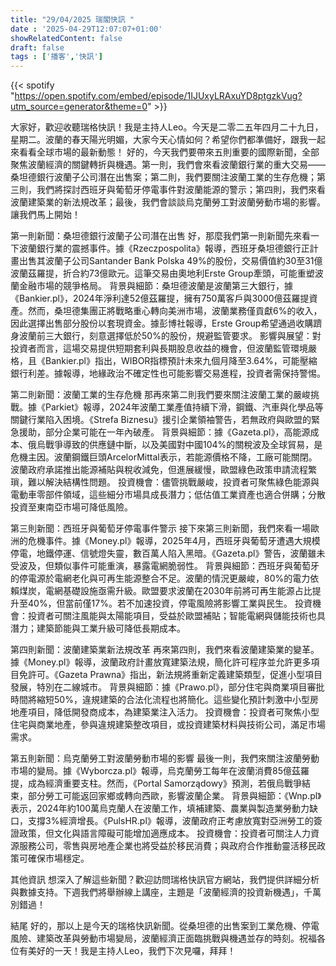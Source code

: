 ```yaml
---
title: "29/04/2025 瑞閣快訊 "
date : '2025-04-29T12:07:07+01:00'
showRelatedContent: false
draft: false
tags : ['播客','快訊']
---
```

{{< spotify "https://open.spotify.com/embed/episode/1IJUxyLRAxuYD8ptgzkVug?utm_source=generator&theme=0" >}}

大家好，歡迎收聽瑞格快訊！我是主持人Leo。今天是二零二五年四月二十九日，星期二。波蘭的春天陽光明媚，大家今天心情如何？希望你們都準備好，跟我一起來看看全球市場的最新動態！
好的，今天我們要帶來五則重要的國際新聞，全部聚焦波蘭經濟的關鍵轉折與機遇。第一則，我們會來看波蘭銀行業的重大交易——桑坦德銀行波蘭子公司潛在出售案；第二則，我們要關注波蘭工業的生存危機；第三則，我們將探討西班牙與葡萄牙停電事件對波蘭能源的警示；第四則，我們來看波蘭建築業的新法規改革；最後，我們會談談烏克蘭勞工對波蘭勞動市場的影響。讓我們馬上開始！

第一則新聞：桑坦德銀行波蘭子公司潛在出售
好，那麼我們第一則新聞先來看一下波蘭銀行業的震撼事件。據《Rzeczpospolita》報導，西班牙桑坦德銀行正計畫出售其波蘭子公司Santander Bank Polska 49%的股份，交易價值約30至31億波蘭茲羅提，折合約73億歐元。這筆交易由奧地利Erste Group牽頭，可能重塑波蘭金融市場的競爭格局。
背景與細節：桑坦德波蘭是波蘭第三大銀行，據《Bankier.pl》，2024年淨利達52億茲羅提，擁有750萬客戶與3000億茲羅提資產。然而，桑坦德集團正將戰略重心轉向美洲市場，波蘭業務僅貢獻6%的收入，因此選擇出售部分股份以套現資金。據彭博社報導，Erste Group希望通過收購躋身波蘭前三大銀行，刻意選擇低於50%的股份，規避監管要求。
影響與展望：對投資者而言，這場交易提供短期套利與長期股息收益的機會，但波蘭監管環境嚴格，且《Bankier.pl》指出，WIBOR指標預計未來九個月降至3.64%，可能壓縮銀行利差。據報導，地緣政治不確定性也可能影響交易進程，投資者需保持警惕。

第二則新聞：波蘭工業的生存危機
那再來第二則我們要來關注波蘭工業的嚴峻挑戰。據《Parkiet》報導，2024年波蘭工業產值持續下滑，鋼鐵、汽車與化學品等關鍵行業陷入困境。《Strefa Biznesu》援引企業領袖警告，若無政府與歐盟的緊急援助，部分企業可能在一年內破產。
背景與細節：據《Gazeta.pl》，高能源成本、俄烏戰爭導致的供應鏈中斷，以及美國對中國104%的關稅波及全球貿易，是危機主因。波蘭鋼鐵巨頭ArcelorMittal表示，若能源價格不降，工廠可能關閉。波蘭政府承諾推出能源補貼與稅收減免，但進展緩慢，歐盟綠色政策申請流程繁瑣，難以解決結構性問題。
投資機會：儘管挑戰嚴峻，投資者可聚焦綠色能源與電動車零部件領域，這些細分市場具成長潛力；低估值工業資產也適合併購；分散投資至東南亞市場可降低風險。

第三則新聞：西班牙與葡萄牙停電事件警示
接下來第三則新聞，我們來看一場歐洲的危機事件。據《Money.pl》報導，2025年4月，西班牙與葡萄牙遭遇大規模停電，地鐵停運、信號燈失靈，數百萬人陷入黑暗。《Gazeta.pl》警告，波蘭雖未受波及，但類似事件可能重演，暴露電網脆弱性。
背景與細節：西班牙與葡萄牙的停電源於電網老化與可再生能源整合不足。波蘭的情況更嚴峻，80%的電力依賴煤炭，電網基礎設施亟需升級。歐盟要求波蘭在2030年前將可再生能源占比提升至40%，但當前僅17%。若不加速投資，停電風險將影響工業與民生。
投資機會：投資者可關注風能與太陽能項目，受益於歐盟補貼；智能電網與儲能技術也具潛力；建築節能與工業升級可降低長期成本。

第四則新聞：波蘭建築業新法規改革
再來第四則，我們來看波蘭建築業的變革。據《Money.pl》報導，波蘭政府計畫放寬建築法規，簡化許可程序並允許更多項目免許可。《Gazeta Prawna》指出，新法規將重新定義建築類型，促進小型項目發展，特別在二線城市。
背景與細節：據《Prawo.pl》，部分住宅與商業項目審批時間將縮短50%，違規建築的合法化流程也將簡化。這些變化預計刺激中小型房地產項目，降低開發商成本，為建築業注入活力。
投資機會：投資者可聚焦小型住宅與商業地產，參與違規建築整改項目，或投資建築材料與技術公司，滿足市場需求。

第五則新聞：烏克蘭勞工對波蘭勞動市場的影響
最後一則，我們來關注波蘭勞動市場的變局。據《Wyborcza.pl》報導，烏克蘭勞工每年在波蘭消費85億茲羅提，成為經濟重要支柱。然而，《Portal Samorządowy》預測，若俄烏戰爭結束，部分勞工可能返回家鄉或轉向西歐，影響波蘭企業。
背景與細節：《Wnp.pl》表示，2024年約100萬烏克蘭人在波蘭工作，填補建築、農業與製造業勞動力缺口，支撐3%經濟增長。《PulsHR.pl》報導，波蘭政府正考慮放寬對亞洲勞工的簽證政策，但文化與語言障礙可能增加適應成本。
投資機會：投資者可關注人力資源服務公司，零售與房地產企業也將受益於移民消費；與政府合作推動靈活移民政策可確保市場穩定。

其他資訊
想深入了解這些新聞？歡迎訪問瑞格快訊官方網站，我們提供詳細分析與數據支持。下週我們將舉辦線上講座，主題是「波蘭經濟的投資新機遇」，千萬別錯過！

結尾
好的，那以上是今天的瑞格快訊新聞。從桑坦德的出售案到工業危機、停電風險、建築改革與勞動市場變局，波蘭經濟正面臨挑戰與機遇並存的時刻。祝福各位有美好的一天！我是主持人Leo，我們下次見囉，拜拜！
